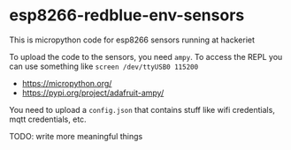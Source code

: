 # esp8266-redblue-env-sensors

This is micropython code for esp8266 sensors running at hackeriet

To upload the code to the sensors, you need `ampy`. To access the REPL you can use something like `screen /dev/ttyUSB0 115200`

- https://micropython.org/
- https://pypi.org/project/adafruit-ampy/

You need to upload a `config.json` that contains stuff like wifi credentials, mqtt credentials, etc.

TODO: write more meaningful things
